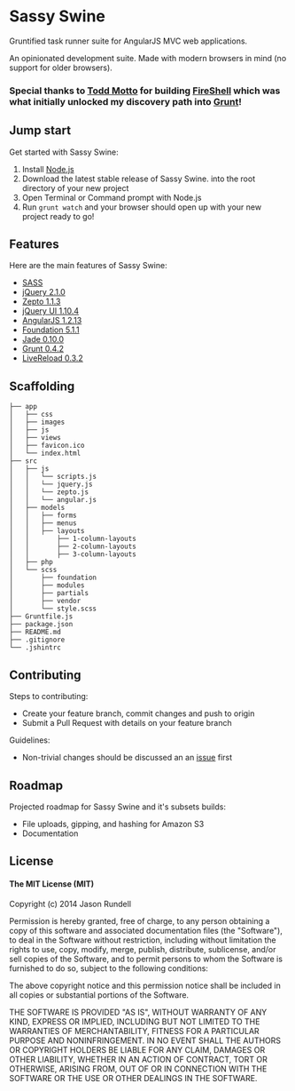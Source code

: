 # Sassy Swine

Gruntified task runner suite for AngularJS MVC web applications.

An opinionated development suite. Made with modern browsers in mind (no support for older browsers).

### Special thanks to [Todd Motto](https://github.com/toddmotto/) for building [FireShell](https://github.com/toddmotto/fireshell) which was what initially unlocked my discovery path into [Grunt](http://gruntjs.com/)!

## Jump start

Get started with Sassy Swine:

1. Install [Node.js](http://nodejs.org/)
2. Download the latest stable release of Sassy Swine. into the root directory of your new project
3. Open Terminal or Command prompt with Node.js
5. Run `grunt watch` and your browser should open up with your new project ready to go!

## Features

Here are the main features of Sassy Swine:

* [SASS](http://www.sass-lang.com/)
* [jQuery 2.1.0](http://jquery.com/)
* [Zepto 1.1.3](http://zeptojs.com/)
* [jQuery UI 1.10.4](https://jqueryui.com/)
* [AngularJS 1.2.13](http://angularjs.org/)
* [Foundation 5.1.1](http://foundation.zurb.com/)
* [Jade 0.10.0](http://jade-lang.com/)
* [Grunt 0.4.2](http://gruntjs.com/)
* [LiveReload 0.3.2](https://www.npmjs.org/package/connect-livereload)

## Scaffolding

````
├── app
│   ├── css
│   ├── images
│   ├── js
│   ├── views
│   ├── favicon.ico
│   └── index.html
├── src
│   ├── js
│   │   └── scripts.js
│   │   └── jquery.js
│   │   └── zepto.js
│   │   └── angular.js
│   ├── models
│   │   ├── forms
│   │   ├── menus
│   │   ├── layouts
│   │       ├── 1-column-layouts
│   │       ├── 2-column-layouts
│   │       ├── 3-column-layouts
│   ├── php
│   └── scss
│       ├── foundation
│       ├── modules
│       ├── partials
│       ├── vendor
│       └── style.scss
├── Gruntfile.js
├── package.json
├── README.md
├── .gitignore
└── .jshintrc

````

## Contributing

Steps to contributing:

* Create your feature branch, commit changes and push to origin
* Submit a Pull Request with details on your feature branch

Guidelines:
* Non-trivial changes should be discussed an an [issue](https://github.com/jasonrundell/sassyswine/issues) first

## Roadmap

Projected roadmap for Sassy Swine and it's subsets builds:

* File uploads, gipping, and hashing for Amazon S3
* Documentation

## License

#### The MIT License (MIT)

Copyright (c) 2014 Jason Rundell

Permission is hereby granted, free of charge, to any person obtaining a copy of
this software and associated documentation files (the "Software"), to deal in
the Software without restriction, including without limitation the rights to
use, copy, modify, merge, publish, distribute, sublicense, and/or sell copies of
the Software, and to permit persons to whom the Software is furnished to do so,
subject to the following conditions:

The above copyright notice and this permission notice shall be included in all
copies or substantial portions of the Software.

THE SOFTWARE IS PROVIDED "AS IS", WITHOUT WARRANTY OF ANY KIND, EXPRESS OR
IMPLIED, INCLUDING BUT NOT LIMITED TO THE WARRANTIES OF MERCHANTABILITY, FITNESS
FOR A PARTICULAR PURPOSE AND NONINFRINGEMENT. IN NO EVENT SHALL THE AUTHORS OR
COPYRIGHT HOLDERS BE LIABLE FOR ANY CLAIM, DAMAGES OR OTHER LIABILITY, WHETHER
IN AN ACTION OF CONTRACT, TORT OR OTHERWISE, ARISING FROM, OUT OF OR IN
CONNECTION WITH THE SOFTWARE OR THE USE OR OTHER DEALINGS IN THE SOFTWARE.